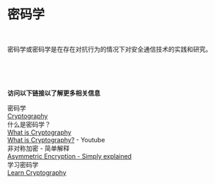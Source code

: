 # 密码学<br>

<br>

密码学或密码学是在存在对抗行为的情况下对安全通信技术的实践和研究。<br>

<br>
<br>
<br>

**访问以下链接以了解更多相关信息**<br>

密码学<br>
[Cryptography](https://en.wikipedia.org/wiki/Cryptography)<br>
什么是密码学？<br>
[What is Cryptography](https://www.synopsys.com/glossary/what-is-cryptography.html)<br>
[What is Cryptography?](https://www.youtube.com/watch?v=6_Cxj5WKpIw)  - Youtube<br>
非对称加密 - 简单解释<br>
[Asymmetric Encryption - Simply explained](https://youtu.be/AQDCe585Lnc)<br>
学习密码学<br>
[Learn Cryptography](https://www.youtube.com/watch?v=trHox1bN5es)<br>